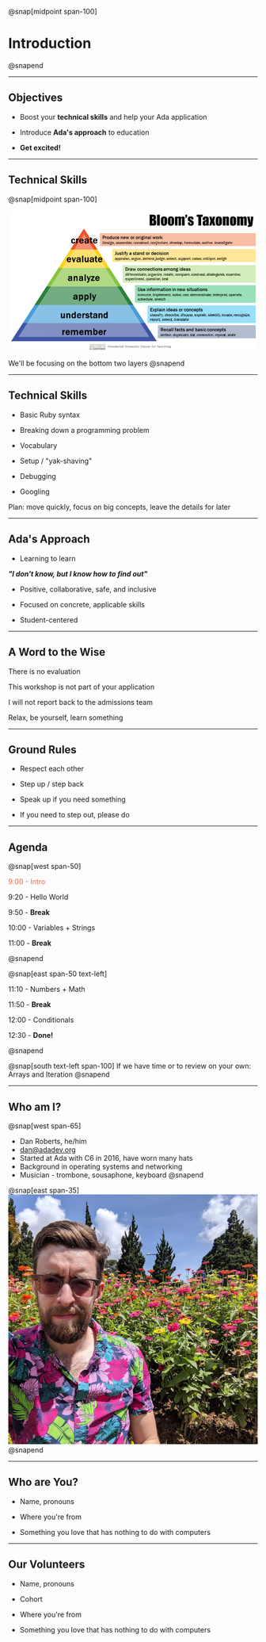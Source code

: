 @snap[midpoint span-100]

# Introduction

@snapend

---

## Objectives

- Boost your **technical skills** and help your Ada application

- Introduce **Ada's approach** to education

- **Get excited!**

---

## Technical Skills

@snap[midpoint span-100]
<br>

![height=400px](assets/images/Blooms-Taxonomy.jpg)

We'll be focusing on the bottom two layers
@snapend

---

## Technical Skills

- Basic Ruby syntax

- Breaking down a programming problem

- Vocabulary

- Setup / "yak-shaving"

- Debugging

- Googling

Plan: move quickly, focus on big concepts, leave the details for later

---


## Ada's Approach

- Learning to learn

<span class="indent">**_"I don't know, but I know how to find out"_**</span>

- Positive, collaborative, safe, and inclusive

- Focused on concrete, applicable skills

- Student-centered

---

## A Word to the Wise

There is no evaluation

This workshop is not part of your application

I will not report back to the admissions team

Relax, be yourself, learn something

---

## Ground Rules

- Respect each other

- Step up / step back

- Speak up if you need something

- If you need to step out, please do

---

## Agenda

<!-- This agenda is a guideline, only hard rule is we'll be done by 12:30 -->

@snap[west span-50]

<span style="color: #EF654A">9:00  - Intro</span>

9:20  - Hello World

9:50  - **Break**

10:00 - Variables + Strings

11:00 - **Break**

@snapend

@snap[east span-50 text-left]

11:10 - Numbers + Math

11:50 - **Break**

12:00 - Conditionals

12:30 - **Done!**

@snapend

@snap[south text-left span-100]
If we have time or to review on your own: Arrays and Iteration
@snapend

---

## Who am I?

@snap[west span-65]

- Dan Roberts, he/him
- [dan@adadev.org](mailto:dan@adadev.org)
- Started at Ada with C6 in 2016, have worn many hats
- Background in operating systems and networking
- Musician - trombone, sousaphone, keyboard
  @snapend

@snap[east span-35]
![dan profile](assets/images/dan-flowers.png)
@snapend

---

## Who are You?

- Name, pronouns

- Where you're from

- Something you love that has nothing to do with computers

---

## Our Volunteers

- Name, pronouns

- Cohort

- Where you're from

- Something you love that has nothing to do with computers
